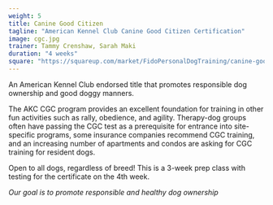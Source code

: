 ```yaml
---
weight: 5
title: Canine Good Citizen
tagline: "American Kennel Club Canine Good Citizen Certification"
image: cgc.jpg
trainer: Tammy Crenshaw, Sarah Maki
duration: "4 weeks"
square: "https://squareup.com/market/FidoPersonalDogTraining/canine-good-citizen-cgc-web"
---
```

An American Kennel Club endorsed title that promotes responsible dog ownership 
and good doggy manners.

The AKC CGC program provides an excellent foundation for training in other fun 
activities such as rally, obedience, and agility. Therapy-dog groups often have passing the CGC 
test as a prerequisite for entrance into site-specific programs, some insurance companies recommend CGC training, and 
an increasing number of apartments and condos are asking for CGC training for 
resident dogs. 

Open to all dogs, regardless of breed! This is a 3-week prep class with 
testing for the certificate on the 4th week.

_Our goal is to promote responsible and healthy dog ownership_
